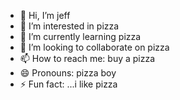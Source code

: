 - 👋 Hi, I’m jeff
- 👀 I’m interested in pizza
- 🌱 I’m currently learning pizza
- 💞️ I’m looking to collaborate on pizza
- 📫 How to reach me: buy a pizza
- 😄 Pronouns: pizza boy
- ⚡ Fun fact: ...i like pizza
<!---
0448035/0448035 is a ✨ special ✨ repository because its `README.md` (this file) appears on your GitHub profile.
You can click the Preview link to take a look at your changes.
--->
